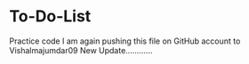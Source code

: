 # To-Do-List
Practice code
I am again pushing this file on GitHub account to Vishalmajumdar09
New Update............